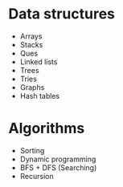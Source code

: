# Data structures
- Arrays
- Stacks
- Ques
- Linked lists
- Trees
- Tries
- Graphs
- Hash tables

# Algorithms
- Sorting
- Dynamic programming
- BFS + DFS (Searching)
- Recursion
